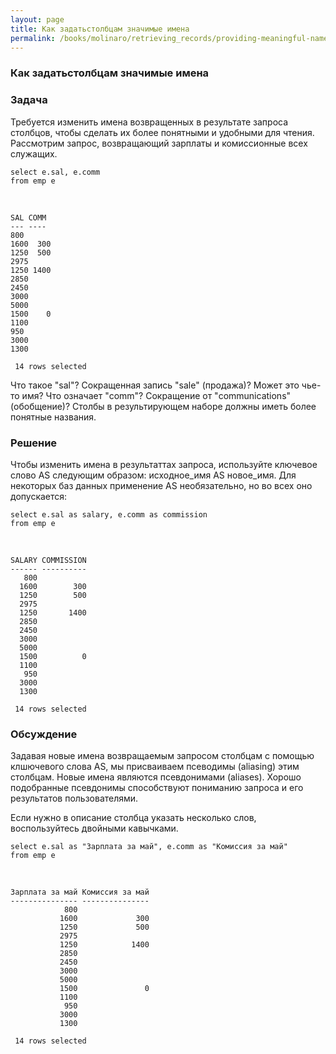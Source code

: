```yaml
---
layout: page
title: Как задатьстолбцам значимые имена
permalink: /books/molinaro/retrieving_records/providing-meaningful-names-for-columns/
---
```


### Как задатьстолбцам значимые имена

<h3>Задача</h3>

Требуется изменить имена возвращенных в результате запроса столбцов, чтобы сделать их более понятными и удобными для чтения. Рассмотрим запрос, возвращающий зарплаты и комиссионные всех служащих.

    select e.sal, e.comm
    from emp e

<br/>

    SAL COMM
    --- ----
    800
    1600  300
    1250  500
    2975
    1250 1400
    2850
    2450
    3000
    5000
    1500    0
    1100
    950
    3000
    1300

     14 rows selected



Что такое "sal"? Сокращенная запись "sale" (продажа)? Может это чье-то имя? Что означает "comm"? Сокращение от "communications" (обобщение)? Столбы в результирующем наборе должны иметь более понятные названия.

<h3>Решение</h3>

Чтобы изменить имена в результаттах запроса, используйте ключевое слово AS следующим образом: исходное_имя AS новое_имя.
Для некоторых баз данных применение AS необязательно, но во всех оно допускается:


    select e.sal as salary, e.comm as commission
    from emp e

<br/>

    SALARY COMMISSION
    ------ ----------
       800
      1600        300
      1250        500
      2975
      1250       1400
      2850
      2450
      3000
      5000
      1500          0
      1100
       950
      3000
      1300

     14 rows selected


<h3>Обсуждение</h3>

Задавая новые имена возвращаемым запросом столбцам с помощью клшючевого слова AS, мы присваиваем псеводимы (aliasing) этим столбцам. Новые имена являются псевдонимами (aliases). Хорошо подобранные псевдонимы способствуют пониманию запроса и его результатов пользователями.

Если нужно в описание столбца указать несколько слов, воспользуйтесь двойными кавычками.

    select e.sal as "Зарплата за май", e.comm as "Комиссия за май"
    from emp e

<br/>

    Зарплата за май Комиссия за май
    --------------- ---------------
                800
               1600             300
               1250             500
               2975
               1250            1400
               2850
               2450
               3000
               5000
               1500               0
               1100
                950
               3000
               1300

     14 rows selected
